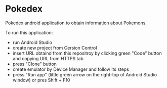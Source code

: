 # Pokedex
Pokedex android application to obtain information about Pokemons.

To run this application:
 - run Android Studio
 - create new project from Cersion Control
 - insert URL obtaind from this repositroy by clicking green "Code" button and copying URL from HTTPS tab
 - press "Clone" button
 - create emulator by Device Manager and follow its steps
 - press "Run app" (little green arrow on the right-top of Android Studio window) or pres Shift + F10
